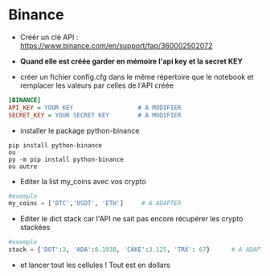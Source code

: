 # Binance

- Créér un clé API : https://www.binance.com/en/support/faq/360002502072
- **Quand elle est créée garder en mémoire l'api key et la secret KEY**

- créer un fichier config.cfg dans le même répertoire que le notebook et remplacer les valeurs par celles de l'API créée

```cfg
[BINANCE]
API_KEY = YOUR KEY                  # A MODIFIER
SECRET_KEY = YOUR SECRET KEY        # A MODIFIER
```

- installer le package python-binance 

```shell
pip install python-binance
ou
py -m pip install python-binance
ou autre
```
- Editer la list my_coins avec vos crypto

```python
#exemple
my_coins = ['BTC','USDT', 'ETH']     # A ADAPTER
```

- Editer le dict stack car l'API ne sait pas encore récupérer les crypto stackées 

```python
#exemple
stack = {'DOT':3, 'ADA':6.1938, 'CAKE':3.125, 'TRX': 67}      # A ADAPTER
```

- et lancer tout les cellules
! Tout est en dollars
